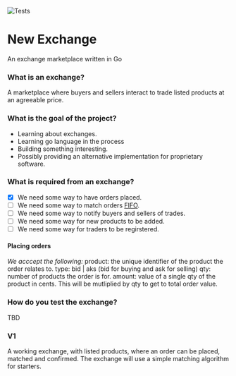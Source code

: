 
![Tests](https://github.com/dwainm/new_exchange/actions/workflows/go.yml/badge.svg)

# New Exchange
An exchange marketplace written in Go

### What is an exchange?
A marketplace where buyers and sellers interact to trade listed products at an agreeable price.

### What is the goal of the project?
- Learning about exchanges.
- Learning go language in the process
- Building something interesting.
- Possibly providing an alternative implementation for proprietary software.

### What is required from an exchange?
- [x] We need some way to have orders placed.
- [ ] We need some way to match orders [FIFO](https://www.cmegroup.com/confluence/display/EPICSANDBOX/Supported+Matching+Algorithms#:~:text=Trade%20Futures%20Allocation-,FIFO,is%20the%20first%20order%20matched.).
- [ ] We need some way to notify buyers and sellers of trades.
- [ ] We need some way for new products to be added.
- [ ] We need some way for traders to be regirstered.

#### Placing orders
*We acccept the following:*
product: the unique identifier of the product the order relates to.
type: bid | aks (bid for buying and ask for selling)
qty: number of products the order is for.
amount: value of a single qty of the product in cents. This will be mutliplied by qty to get to total order value.

### How do you test the exchange? 
TBD


### V1
A working exchange, with listed products, where an order can be placed, matched and confirmed. The exchange will use a simple matching algorithm for starters.

